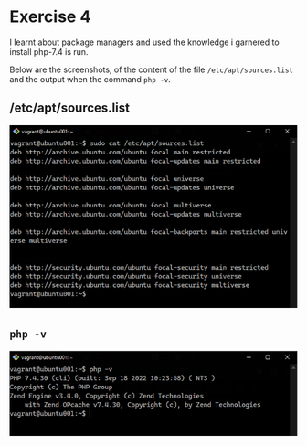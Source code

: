 # Exercise 4

I learnt about package managers and used the knowledge i garnered to install php-7.4 is run.

Below are the screenshots, of the content of the file `/etc/apt/sources.list` and the output when the command `php -v`.

## /etc/apt/sources.list

![Exercise-4-0](Exercise-4-0.png)
<br>

## `php -v`

![Exercise-4-1](Exercise-4-1.png)